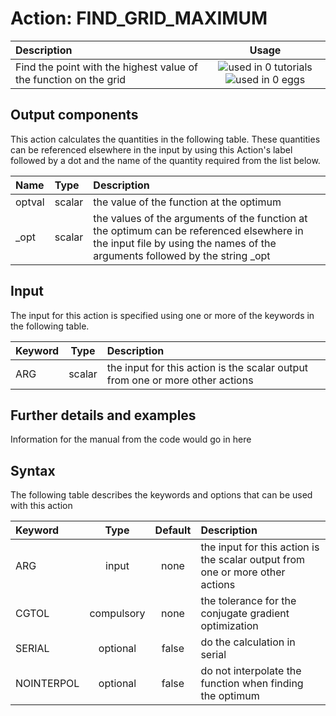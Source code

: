 # Action: FIND_GRID_MAXIMUM

| Description    | Usage |
|:--------|:--------:|
| Find the point with the highest value of the function on the grid | ![used in 0 tutorials](https://img.shields.io/badge/tutorials-0-red.svg)![used in 0 eggs](https://img.shields.io/badge/nest-0-red.svg) | 

## Output components

This action calculates the quantities in the following table.  These quantities can be referenced elsewhere in the input by using this Action's label followed by a dot and the name of the quantity required from the list below.

| Name | Type | Description |
|:-------|:-----|:-------|
| optval | scalar | the value of the function at the optimum | 
| _opt | scalar | the values of the arguments of the function at the optimum can be referenced elsewhere in the input file by using the names of the arguments followed by the string _opt | 


## Input

The input for this action is specified using one or more of the keywords in the following table.

| Keyword |  Type | Description |
|:--------|:------:|:-----------|
| ARG | scalar | the input for this action is the scalar output from one or more other actions |


## Further details and examples 
Information for the manual from the code would go in here 
## Syntax 
The following table describes the keywords and options that can be used with this action 

| Keyword | Type | Default | Description |
|:-------|:----:|:-------:|:-----------|
| ARG | input | none | the input for this action is the scalar output from one or more other actions |
| CGTOL | compulsory | none |  the tolerance for the conjugate gradient optimization |
| SERIAL | optional | false |  do the calculation in serial |
| NOINTERPOL | optional | false |  do not interpolate the function when finding the optimum |
